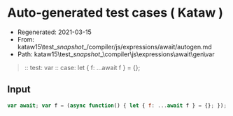 # Auto-generated test cases ( Kataw )
- Regenerated: 2021-03-15
- From: kataw15\test\__snapshot__/compiler/js/expressions/await/autogen.md
- Path: kataw15\test\__snapshot__\compiler\js\expressions\await\gen\var
> :: test: var
> :: case: let { f: ...await f } = {};
## Input

`````js
var await; var f = (async function() { let { f: ...await f } = {}; });
`````
